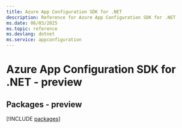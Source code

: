```yaml
---
title: Azure App Configuration SDK for .NET
description: Reference for Azure App Configuration SDK for .NET
ms.date: 06/03/2025
ms.topic: reference
ms.devlang: dotnet
ms.service: appconfiguration
---
```

# Azure App Configuration SDK for .NET - preview
## Packages - preview
[!INCLUDE [packages](app-configuration-index.md)]